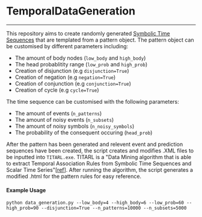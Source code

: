 # TemporalDataGeneration
---
This repository aims to create randomly generated [Symbolic Time Sequences](https://jmlr.csail.mit.edu/papers/volume18/15-403/15-403.pdf) that are templated from a pattern object. The pattern object can be customised by different parameters including: 
* The amount of body nodes (```low_body``` and ```high_body```) 
* The head probablitity range (```low_prob``` and ```high_prob```)
* Creation of disjunction (e.g ```disjunction=True```)
* Creation of negation (e.g ```negation=True```)
* Creation of conjunction (e.g ```conjunction=True```)
* Creation of cycle (e.g ```cycle=True```)

The time sequence can be customised with the following parameters:
* The amount of events (```n_patterns```)
* The amount of noisy events (```n_subsets```)
* The amount of noisy symbols (```n_noisy_symbols```)
* The probability of the consequent occuring (```head_prob```)

After the pattern has been generated and relevent event and prediction sequences have been created, the script creates and modifies .XML files to be inputted into ```TITARL.exe```. TITARL is a "Data Mining algorithm that is able to extract Temporal Association Rules from Symbolic Time Sequences and Scalar Time Series"[[ref](http://mathieu.guillame-bert.com/titarl_tutorial)]. After running the algorithm, the script generates a modified .html for the pattern rules for easy reference. 

#### Example Usage
```python data_generation.py --low_body=4 --high_body=6 --low_prob=60 --high_prob=90 --disjunction=True --n_patterns=10000 --n_subsets=5000```
